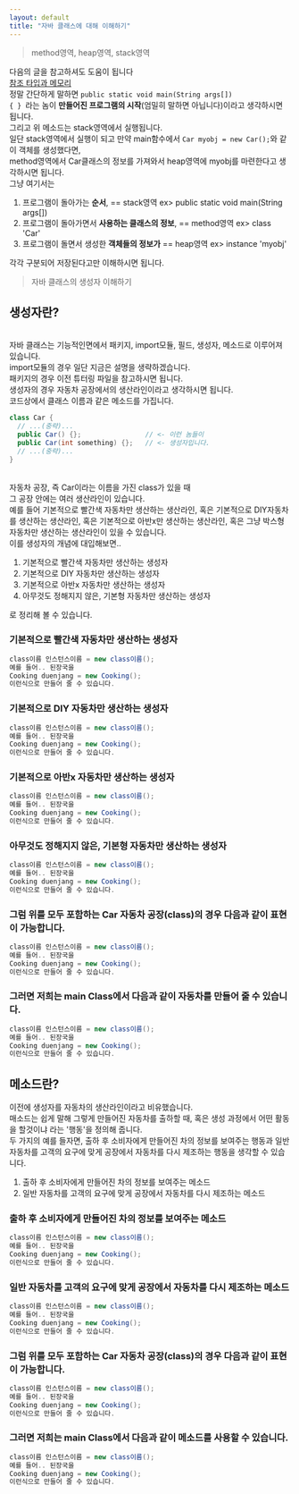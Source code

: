 ```yaml
---
layout: default
title: "자바 클래스에 대해 이해하기"
---
```


> method영역, heap영역, stack영역

다음의 글을 참고하셔도 도움이 됩니다
<br/>
<a href="http://programmer-seva.tistory.com/72">참조 타입과 메모리</a>
<br/>
정말 간단하게 말하면 <code>public static void main(String args[]) { } </code>라는 놈이 <b>만들어진 프로그램의 시작</b>(엄밀히 말하면 아닙니다)이라고 생각하시면 됩니다.
<br/>
그리고 위 메소드는 stack영역에서 실행됩니다.
<br/>
일단 stack영역에서 실행이 되고 만약 main함수에서 <code>Car myobj = new Car();</code>와 같이 객체를 생성했다면,
<br/>
method영역에서 Car클래스의 정보를 가져와서 heap영역에 myobj를 마련한다고 생각하시면 됩니다.
<br/>
그냥 여기서는 

1. 프로그램이 돌아가는 <b>순서</b>, == stack영역 ex> public static void main(String args[])
2. 프로그램이 돌아가면서 <b>사용하는 클래스의 정보</b>, == method영역 ex> class 'Car'
3. 프로그램이 돌면서 생성한 <b>객체들의 정보가</b> == heap영역 ex> instance 'myobj'

각각 구분되어 저장된다고만 이해하시면 됩니다.

> 자바 클래스의 생성자 이해하기

## 생성자란?

<br/>
자바 클래스는 기능적인면에서 패키지, import모듈, 필드, 생성자, 메소드로 이루어져 있습니다.
<br/>
import모듈의 경우 일단 지금은 설명을 생략하겠습니다. 
<br/>
패키지의 경우 이전 튜터링 파일을 참고하시면 됩니다.
<br/>
생성자의 경우 자동차 공장에서의 생산라인이라고 생각하시면 됩니다.
<br/>
코드상에서 클래스 이름과 같은 메소드를 가집니다.

```java
class Car {
  // ...(중략)...
  public Car() {};                // <- 이런 놈들이
  public Car(int something) {};   // <- 생성자입니다.
  // ...(중략)...
}
```

<br/>
자동차 공장, 즉 Car이라는 이름을 가진 class가 있을 때 
<br/>
그 공장 안에는 여러 생산라인이 있습니다.
<br/>
예를 들어 기본적으로 빨간색 자동차만 생산하는 생산라인, 혹은 기본적으로 DIY자동차를 생산하는 생산라인, 혹은 기본적으로 아반x만 생산하는 생산라인, 혹은 그냥 박스형 자동차만 생산하는 생산라인이 있을 수 있습니다.
<br/>
이를 생성자의 개념에 대입해보면..

1. 기본적으로 빨간색 자동차만 생산하는 생성자
2. 기본적으로 DIY 자동차만 생산하는 생성자
3. 기본적으로 아반x 자동차만 생산하는 생성자
4. 아무것도 정해지지 않은, 기본형 자동차만 생산하는 생성자

로 정리해 볼 수 있습니다.

### 기본적으로 빨간색 자동차만 생산하는 생성자

```java
class이름 인스턴스이름 = new class이름();
예를 들어.. 된장국을
Cooking duenjang = new Cooking();
이런식으로 만들어 줄 수 있습니다.
```

### 기본적으로 DIY 자동차만 생산하는 생성자

```java
class이름 인스턴스이름 = new class이름();
예를 들어.. 된장국을
Cooking duenjang = new Cooking();
이런식으로 만들어 줄 수 있습니다.
```

### 기본적으로 아반x 자동차만 생산하는 생성자

```java
class이름 인스턴스이름 = new class이름();
예를 들어.. 된장국을
Cooking duenjang = new Cooking();
이런식으로 만들어 줄 수 있습니다.
```

### 아무것도 정해지지 않은, 기본형 자동차만 생산하는 생성자

```java
class이름 인스턴스이름 = new class이름();
예를 들어.. 된장국을
Cooking duenjang = new Cooking();
이런식으로 만들어 줄 수 있습니다.
```

### 그럼 위를 모두 포함하는 Car 자동차 공장(class)의 경우 다음과 같이 표현이 가능합니다.

```java
class이름 인스턴스이름 = new class이름();
예를 들어.. 된장국을
Cooking duenjang = new Cooking();
이런식으로 만들어 줄 수 있습니다.
```

### 그러면 저희는 main Class에서 다음과 같이 자동차를 만들어 줄 수 있습니다.

```java
class이름 인스턴스이름 = new class이름();
예를 들어.. 된장국을
Cooking duenjang = new Cooking();
이런식으로 만들어 줄 수 있습니다.
```

## 메소드란?

이전에 생성자를 자동차의 생산라인이라고 비유했습니다.
<br/>
매소드는 쉽게 말해 그렇게 만들어진 자동차를 출하할 때, 혹은 생성 과정에서 어떤 활동을 할것이냐 라는 '행동'을 정의해 줍니다.
<br/>
두 가지의 예를 들자면, 출하 후 소비자에게 만들어진 차의 정보를 보여주는 행동과 일반 자동차를 고객의 요구에 맞게 공장에서 자동차를 다시 제조하는 행동을 생각할 수 있습니다. 

1. 출하 후 소비자에게 만들어진 차의 정보를 보여주는 메소드
2. 일반 자동차를 고객의 요구에 맞게 공장에서 자동차를 다시 제조하는 메소드

### 출하 후 소비자에게 만들어진 차의 정보를 보여주는 메소드

```java
class이름 인스턴스이름 = new class이름();
예를 들어.. 된장국을
Cooking duenjang = new Cooking();
이런식으로 만들어 줄 수 있습니다.
```

### 일반 자동차를 고객의 요구에 맞게 공장에서 자동차를 다시 제조하는 메소드

```java
class이름 인스턴스이름 = new class이름();
예를 들어.. 된장국을
Cooking duenjang = new Cooking();
이런식으로 만들어 줄 수 있습니다.
```

### 그럼 위를 모두 포함하는 Car 자동차 공장(class)의 경우 다음과 같이 표현이 가능합니다.

```java
class이름 인스턴스이름 = new class이름();
예를 들어.. 된장국을
Cooking duenjang = new Cooking();
이런식으로 만들어 줄 수 있습니다.
```

### 그러면 저희는 main Class에서 다음과 같이 메소드를 사용할 수 있습니다.

```java
class이름 인스턴스이름 = new class이름();
예를 들어.. 된장국을
Cooking duenjang = new Cooking();
이런식으로 만들어 줄 수 있습니다.
```
